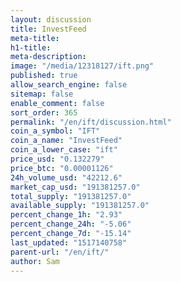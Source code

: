 ```yaml
---
layout: discussion
title: InvestFeed
meta-title: 
h1-title: 
meta-description: 
image: "/media/12318127/ift.png"
published: true
allow_search_engine: false
sitemap: false
enable_comment: false
sort_order: 365
permalink: "/en/ift/discussion.html"
coin_a_symbol: "IFT"
coin_a_name: "InvestFeed"
coin_a_lower_case: "ift"
price_usd: "0.132279"
price_btc: "0.00001126"
24h_volume_usd: "42212.6"
market_cap_usd: "191381257.0"
total_supply: "191381257.0"
available_supply: "191381257.0"
percent_change_1h: "2.93"
percent_change_24h: "-5.06"
percent_change_7d: "-15.14"
last_updated: "1517140758"
parent-url: "/en/ift/"
author: Sam
---
```


